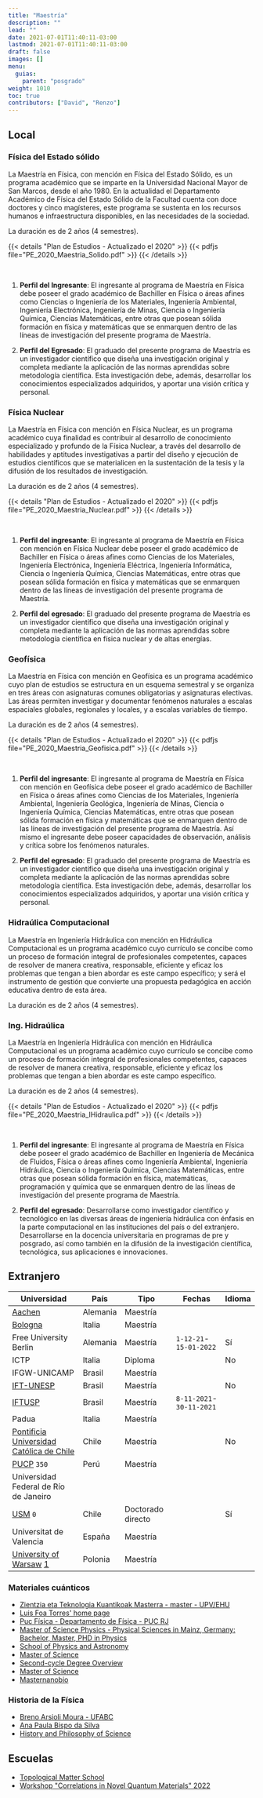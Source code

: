 ```yaml
---
title: "Maestría"
description: ""
lead: ""
date: 2021-07-01T11:40:11-03:00
lastmod: 2021-07-01T11:40:11-03:00
draft: false
images: []
menu: 
  guias:
    parent: "posgrado"
weight: 1010
toc: true
contributors: ["David", "Renzo"]
---
```


## Local

### Física del Estado sólido

La Maestría en Física, con mención en Física del Estado Sólido, es un programa académico que se imparte en la Universidad Nacional Mayor de San Marcos, desde el año 1980. En la actualidad el Departamento Académico de Física del Estado Sólido de la Facultad cuenta con doce doctores y cinco magísteres, este programa se sustenta en los recursos humanos e infraestructura disponibles, en las necesidades de la sociedad.

La duración es de 2 años (4 semestres).

{{< details "Plan de Estudios - Actualizado el 2020" >}}
{{< pdfjs file="PE_2020_Maestria_Solido.pdf" >}}
{{< /details >}}

<br>

1. **Perfil del Ingresante**: El ingresante al programa de Maestría en Física debe poseer el grado académico de Bachiller en Física o áreas afines como Ciencias o Ingeniería de los Materiales, Ingeniería Ambiental, Ingeniería Electrónica, Ingeniería de Minas, Ciencia o Ingeniería Química, Ciencias Matemáticas, entre otras que posean sólida formación en física y matemáticas que se enmarquen dentro de las líneas de investigación del presente programa de Maestría.

2. **Perfil del Egresado**: El graduado del presente programa de Maestría es un investigador científico que diseña una investigación original y completa mediante la aplicación de las normas aprendidas sobre metodología científica. Esta investigación debe, además, desarrollar los conocimientos especializados adquiridos, y aportar una visión crítica y personal.

### Física Nuclear

La Maestría en Física con mención en Física Nuclear, es un programa académico cuya finalidad es contribuir al desarrollo de conocimiento especializado y profundo de la Física Nuclear, a través del desarrollo de habilidades y aptitudes investigativas a partir del diseño y ejecución de estudios científicos que se materialicen en la sustentación de la tesis y la difusión de los resultados de investigación.

La duración es de 2 años (4 semestres).

{{< details "Plan de Estudios - Actualizado el 2020" >}}
{{< pdfjs file="PE_2020_Maestria_Nuclear.pdf" >}}
{{< /details >}}

<br>

1. **Perfil del ingresante**: El ingresante al programa de Maestría en Física con mención en Física Nuclear debe poseer el grado académico de Bachiller en Física o áreas afines como Ciencias de los Materiales, Ingeniería Electrónica, Ingeniería Eléctrica, Ingeniería Informática, Ciencia o Ingeniería Química, Ciencias Matemáticas, entre otras que posean sólida formación en física y matemáticas que se enmarquen dentro de las líneas de investigación del presente programa de Maestría.

2. **Perfil del egresado**: El graduado del presente programa de Maestría es un investigador científico que diseña una investigación original y completa mediante la aplicación de las normas aprendidas sobre metodología científica en física nuclear y de altas energías.

### Geofísica

La Maestría en Física con mención en Geofísica es un programa académico cuyo plan de estudios se estructura en un esquema semestral y se organiza en tres áreas con asignaturas comunes obligatorias y asignaturas electivas. Las áreas permiten investigar y documentar fenómenos naturales a escalas espaciales globales, regionales y locales, y a escalas variables de tiempo.

La duración es de 2 años (4 semestres).

{{< details "Plan de Estudios - Actualizado el 2020" >}}
{{< pdfjs file="PE_2020_Maestria_Geofisica.pdf" >}}
{{< /details >}}

<br>

1. **Perfil del ingresante**: El ingresante al programa de Maestría en Física con mención en Geofísica debe poseer el grado académico de Bachiller en Física o áreas afines como Ciencias de los Materiales, Ingeniería Ambiental, Ingeniería Geológica, Ingeniería de Minas, Ciencia o Ingeniería Química, Ciencias Matemáticas, entre otras que posean sólida formación en física y matemáticas que se enmarquen dentro de las líneas de investigación del presente programa de Maestría. Así mismo el ingresante debe poseer capacidades de observación, análisis y crítica sobre los fenómenos naturales.

2. **Perfil del egresado**: El graduado del presente programa de Maestría es un investigador científico que diseña una investigación original y completa mediante la aplicación de las normas aprendidas sobre metodología científica. Esta investigación debe, además, desarrollar los conocimientos especializados adquiridos, y aportar una visión crítica y personal.

### Hidraúlica Computacional

La Maestría en Ingeniería Hidráulica con mención en Hidráulica Computacional es un programa académico cuyo currículo se concibe como un proceso de formación integral de profesionales competentes, capaces de resolver de manera creativa, responsable, eficiente y eficaz los problemas que tengan a bien abordar es este campo específico; y será el instrumento de gestión que convierte una propuesta pedagógica en acción educativa dentro de esta área.

La duración es de 2 años (4 semestres).

### Ing. Hidraúlica

La Maestría en Ingeniería Hidráulica con mención en Hidráulica Computacional es un programa académico cuyo currículo se concibe como un proceso de formación integral de profesionales competentes, capaces de resolver de manera creativa, responsable, eficiente y eficaz los problemas que tengan a bien abordar es este campo específico.

La duración es de 2 años (4 semestres).

{{< details "Plan de Estudios - Actualizado el 2020" >}}
{{< pdfjs file="PE_2020_Maestria_IHidraulica.pdf" >}}
{{< /details >}}

<br>

1. **Perfil del ingresante**: El ingresante al programa de Maestría en Física debe poseer el grado académico de Bachiller en Ingeniería de Mecánica de Fluidos, Física o áreas afines como Ingeniería Ambiental, Ingeniería Hidráulica, Ciencia o Ingeniería Química, Ciencias Matemáticas, entre otras que posean sólida formación en física, matemáticas, programación y química que se enmarquen dentro de las líneas de investigación del presente programa de Maestría.

2. **Perfil del egresado**: Desarrollarse como investigador científico y tecnológico en las diversas áreas de ingeniería hidráulica con énfasis en la parte computacional en las instituciones del país o del extranjero. Desarrollarse en la docencia universitaria en programas de pre y posgrado, así como también en la difusión de la investigación científica, tecnológica, sus aplicaciones e innovaciones.

## Extranjero

| Universidad | País | Tipo | Fechas | Idioma |
| ----------- | ---- | ---- | ------ | ------ |
| [Aachen](https://www2.daad.de/deutschland/studienangebote/international-programmes/en/detail/4516/) | Alemania | Maestría | | |
| [Bologna](https://corsi.unibo.it/2cycle/Physics)| Italia | Maestría | | |
| Free University Berlin | Alemania | Maestría| `1-12-21`-`15-01-2022` | Sí |
| ICTP | Italia | Diploma | | No |
| IFGW-UNICAMP | Brasil | Maestría | | |
| [IFT-UNESP](https://www.ift.unesp.br/#!/en/post-graduate/enroll/) | Brasil | Maestría | | No |
| [IFTUSP](https://portal.if.usp.br/pg/pt-br/node/1304) | Brasil | Maestría | `8-11-2021`-`30-11-2021` | |
| Padua | Italia | Maestría | | |
| [Pontificia Universidad Católica de Chile](https://fisica.uc.cl/item-3/magister-en-fisica#sobre-el-mag%C3%ADster) | Chile | Maestría | | No |
| [PUCP](https://bit.ly/3GCzVj2) `350`| Perú | Maestría | | |
| Universidad Federal de Río de Janeiro | | | | |
|[USM](https://doctoradofisica.usm.cl/) `0` | Chile | Doctorado directo | | Sí |
| Universitat de Valencia | España | Maestría | | |
| [University of Warsaw](https://www.fuw.edu.pl/faculty-of-physics-home.html) [1](https://nawa.gov.pl/en/students/foreign-students/the-ignacy-lukasiewicz-scholarship-programme) | Polonia | Maestría| | |

### Materiales cuánticos

- [Zientzia eta Teknologia Kuantikoak Masterra - master - UPV/EHU](https://www.ehu.eus/es/web/master/master-ciencia-tecnologia-cuanticas)
- [Luis Foa Torres' home page](https://www.foatorres.com/)
- [Puc Física - Departamento de Física - PUC RJ](https://www.fis.puc-rio.br/en/)
- [Master of Science Physics - Physical Sciences in Mainz, Germany: Bachelor, Master, PHD in Physics](https://physics.uni-mainz.de/en/degrees/master-of-science-in-physics/)
- [School of Physics and Astronomy](https://cse.umn.edu/physics)
- [Master of Science](https://www.physik.fu-berlin.de/en/studium/master/index.html)
- [Second-cycle Degree Overview](https://physics.dfa.unipd.it/index.php?id=143)
- [Master of Science](https://physik.uni-koeln.de/index.php?id=171)
- [Masternanobio](https://www.masternanobio.es/)

### Historia de la Física

- [Breno Arsioli Moura - UFABC](https://www.brenoam.com/)
- [Ana Paula Bispo da Silva](https://www.ghtc.usp.br/apbs-cur.htm)
- [History and Philosophy of Science](https://www.uu.nl/masters/en/history-and-philosophy-science)

## Escuelas

- [Topological Matter School](https://tms-dipc.org/)
- [Workshop "Correlations in Novel Quantum Materials" 2022](https://www.fkf.mpg.de/cnqm2022)
